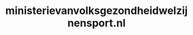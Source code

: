 ---
layout: post
title:  "ministerievanvolksgezondheidwelzijnensport.nl"
internal_url:  "/data/ministerievanvolksgezondheidwelzijnensport.nl.html"
categories: dutchgov
---